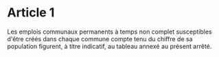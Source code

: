 # Article 1

Les emplois communaux permanents à temps non complet susceptibles d'être créés dans chaque commune compte tenu du chiffre de sa population figurent, à titre indicatif, au tableau annexé au présent arrêté.
